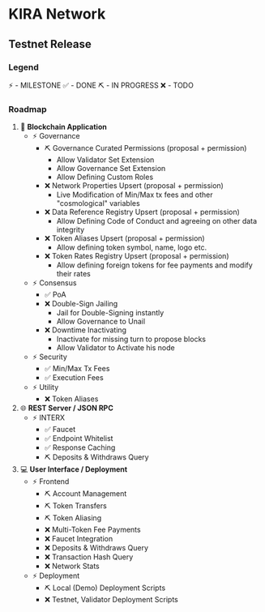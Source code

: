 # KIRA Network
## Testnet Release 


### Legend

:zap: - MILESTONE
:white_check_mark: - DONE
:pick: - IN PROGRESS
:x: - TODO


### Roadmap

1. :link: **Blockchain Application**
   * :zap: Governance
     * :pick: Governance Curated Permissions (proposal + permission)
       * Allow Validator Set Extension
       * Allow Governance Set Extension
       * Allow Defining Custom Roles
     * :x: Network Properties Upsert (proposal + permission)
       * Live Modification of Min/Max tx fees and other "cosmological" variables
     * :x: Data Reference Registry Upsert (proposal + permission)
       * Allow Defining Code of Conduct and agreeing on other data integrity
     * :x: Token Aliases Upsert (proposal + permission)
       * Allow defining token symbol, name, logo etc. 
     * :x: Token Rates Registry Upsert (proposal + permission)
       * Allow defining foreign tokens for fee payments and modify their rates
   * :zap: Consensus
     * :white_check_mark: PoA
     * :x: Double-Sign Jailing
       * Jail for Double-Signing instantly
       * Allow Governance to Unail
     * :x: Downtime Inactivating
       * Inactivate for missing turn to propose blocks
       * Allow Validator to Activate his node
   * :zap: Security
     * :white_check_mark: Min/Max Tx Fees
     * :white_check_mark: Execution Fees
   * :zap: Utility
     * :x: Token Aliases
2. :globe_with_meridians: **REST Server / JSON RPC**
   * :zap: INTERX
     * :white_check_mark: Faucet
     * :white_check_mark: Endpoint Whitelist
     * :white_check_mark: Response Caching
     * :pick: Deposits & Withdraws Query
3. :computer: **User Interface / Deployment**  
   * :zap: Frontend
     * :pick: Account Management
     * :pick: Token Transfers 
     * :pick: Token Aliasing
     * :x: Multi-Token Fee Payments
     * :x: Faucet Integration
     * :x: Deposits & Withdraws Query
     * :x: Transaction Hash Query
     * :x: Network Stats
   * :zap: Deployment
     * :pick: Local (Demo) Deployment Scripts
     * :x: Testnet, Validator Deployment Scripts
